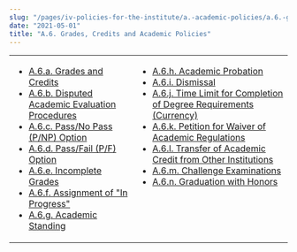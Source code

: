```yaml
---
slug: "/pages/iv-policies-for-the-institute/a.-academic-policies/a.6.-grades-credits-and-academic-policies"
date: "2021-05-01"
title: "A.6. Grades, Credits and Academic Policies"
---
```


<table border="0">

<tbody>

<tr valign="top">

<td>

- [A.6.a. Grades and Credits](/pages/iv-policies-for-the-institute/a.-academic-policies/a.6.-grades-credits-and-academic-policies/a.6.a.-grades-and-credits)
- [A.6.b. Disputed Academic Evaluation Procedures](/pages/iv-policies-for-the-institute/a.-academic-policies/a.6.-grades-credits-and-academic-policies/a.6.b.-disputed-academic-evaluation-procedures)
- [A.6.c. Pass/No Pass (P/NP) Option](/pages/iv-policies-for-the-institute/a.-academic-policies/a.6.-grades-credits-and-academic-policies/a.6.c.-pass-no-pass-p-np-option)
- [A.6.d. Pass/Fail (P/F) Option](/pages/iv-policies-for-the-institute/a.-academic-policies/a.6.-grades-credits-and-academic-policies/a.6.d.-pass-fail-p-f-option)
- [A.6.e. Incomplete Grades](/pages/iv-policies-for-the-institute/a.-academic-policies/a.6.-grades-credits-and-academic-policies/a.6.e.-incomplete-grades)
- [A.6.f. Assignment of "In Progress"](/pages/iv-policies-for-the-institute/a.-academic-policies/a.6.-grades-credits-and-academic-policies/a.6.f.)
- [A.6.g. Academic Standing](/pages/iv-policies-for-the-institute/a.-academic-policies/a.6.-grades-credits-and-academic-policies/a.6.g.-academic-standing)

</td>

<td>

- [A.6.h. Academic Probation](/pages/iv-policies-for-the-institute/a.-academic-policies/a.6.-grades-credits-and-academic-policies/a.6.h.-academic-probation)
- [A.6.i. Dismissal](/pages/iv-policies-for-the-institute/a.-academic-policies/a.6.-grades-credits-and-academic-policies/a.6.i.-dismissal)
- [A.6.j. Time Limit for Completion of Degree Requirements (Currency)](/pages/iv-policies-for-the-institute/a.-academic-policies/a.6.-grades-credits-and-academic-policies/a.6.j.-time-limit-for-completion-of-degree-requirements-currency-)
- [A.6.k. Petition for Waiver of Academic Regulations](/pages/iv-policies-for-the-institute/a.-academic-policies/a.6.-grades-credits-and-academic-policies/a.6.k.-petition-for-waiver-of-academic-regulations)
- [A.6.l. Transfer of Academic Credit from Other Institutions](/pages/iv-policies-for-the-institute/a.-academic-policies/a.6.-grades-credits-and-academic-policies/a.6.l.-transfer-of-academic-credit-from-other-institutions)
- [A.6.m. Challenge Examinations](/pages/iv-policies-for-the-institute/a.-academic-policies/a.6.-grades-credits-and-academic-policies/a.6.m.-challenge-examinations)
- [A.6.n. Graduation with Honors](/pages/iv-policies-for-the-institute/a.-academic-policies/a.6.-grades-credits-and-academic-policies/a.6.n.-graduation-with-honors)

</td>

</tr>

</tbody>

</table>
